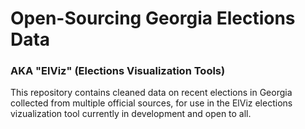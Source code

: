 # Open-Sourcing Georgia Elections Data
### AKA "ElViz" (Elections Visualization Tools)

This repository contains cleaned data on recent elections in Georgia collected from multiple official sources, for use in the ElViz elections vizualization tool currently in development and open to all. 
